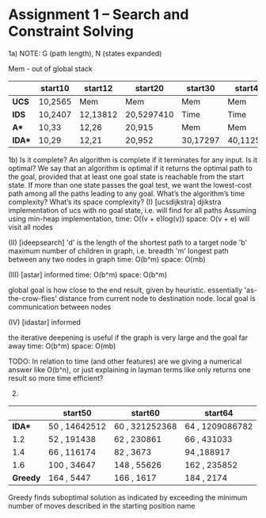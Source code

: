 <!-- SPDX-License-Identifier: zlib-acknowledgement -->

# Assignment 1 – Search and Constraint Solving

1a) NOTE: G (path length), N (states expanded)

Mem - out of global stack

|             |start10  | start12 | start20 | start30 | start40 |
|-------------|---------|---------|---------|---------|---------|
| **UCS**     |10,2565  |Mem      |Mem       |Mem      |Mem      |
| **IDS**     |10,2407  |12,13812 |20,5297410|Time     |Time     |
| **A\***     |10,33    |12,26    |20,915    |Mem      |Mem      |
| **IDA\***   |10,29    |12,21    |20,952   |30,17297 |40,112571|

1b)
    Is it complete? An algorithm is complete if it terminates for any input.
    Is it optimal? We say that an algorithm is optimal if it returns the optimal path to the goal, provided that at least one goal state is reachable from the start state. If more than one state passes the goal test, we want the lowest-cost path among all the paths leading to any goal.
    What’s the algorithm’s time complexity?
    What’s its space complexity?
  (I) [ucsdijkstra]
  djikstra implementation of ucs with no goal state, i.e. will find for all paths 
  Assuming using min-heap implementation,
  time: O((v + e)log(v))
  space: O(v + e) 
  will visit all nodes
    
  (II) [ideepsearch]
  'd' is the length of the shortest path to a target node
  'b' maximum number of children in graph, i.e. breadth
  'm' longest path between any two nodes in graph
  time: O(b^m)
  space: O(mb)
  
  (III) [astar]
  informed
  time: O(b^m)
  space: O(b^m)
   
  global goal is how close to the end result, given by heuristic. essentially 'as-the-crow-flies' distance from current node to destination node.
  local goal is communication between nodes

  (IV) [idastar]
  informed

  the iterative deepening is useful if the graph is very large and the goal far away
  time: O(b^m)
  space: O(mb)

TODO: In relation to time (and other features) are we giving a numerical answer like O(b^n), or just explaining in layman terms like only returns one result so more time efficient?

2)
|            | start50       | start60        | start64         |
|------------|-------------  |----------------|-----------------|
| **IDA\***  | 50 , 14642512 | 60 , 321252368 | 64 , 1209086782 |
| 1.2        | 52 , 191438   | 62 , 230861    | 66 , 431033     |
| 1.4        | 66 , 116174   | 82 , 3673      | 94 ,188917      |
| 1.6        | 100 , 34647   | 148 , 55626    | 162 , 235852    |
| **Greedy** | 164 , 5447    | 166 , 1617     | 184 , 2174      |

Greedy finds suboptimal solution as indicated by exceeding the minimum number of moves described in the starting position name
